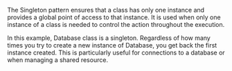 The Singleton pattern ensures that a class has only one instance and provides a global point of access to that instance.
It is used when only one instance of a class is needed to control the action throughout the execution.

In this example, Database class is a singleton. Regardless of how many times you try to create a new instance of Database, you get back the first instance created.
This is particularly useful for connections to a database or when managing a shared resource.
